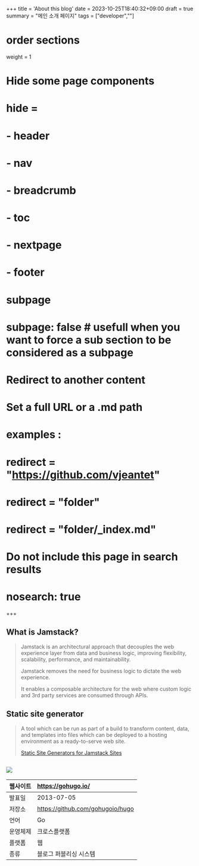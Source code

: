 +++
title = 'About this blog'
date = 2023-10-25T18:40:32+09:00
draft = true
summary = "메인 소개 페이지"
tags = ["developer",""]

# order sections
weight = 1

# Hide some page components
# hide =
# - header
# - nav
# - breadcrumb
# - toc
# - nextpage
# - footer

# subpage
# subpage: false # usefull when you want to force a sub section to be considered as a subpage

# Redirect to another content
# Set a full URL or a .md path
# examples : 
#  redirect = "https://github.com/vjeantet" 
#  redirect = "folder" 
#  redirect = "folder/_index.md" 

# Do not include this page in search results
# nosearch: true
+++

## What is Jamstack?

>Jamstack is an architectural approach that decouples the web experience layer from data and business logic, improving flexibility, scalability, performance, and maintainability.
>
>Jamstack removes the need for business logic to dictate the web experience.
>
>It enables a composable architecture for the web where custom logic and 3rd party services are consumed through APIs.

## Static site generator

>A tool which can be run as part of a build to transform content, data, and templates into files which can be deployed to a hosting environment as a ready-to-serve web site.
>
>[Static Site Generators for Jamstack Sites](https://jamstack.org/generators/)

## ![](https://upload.wikimedia.org/wikipedia/commons/thumb/a/af/Logo_of_Hugo_the_static_website_generator.svg/120px-Logo_of_Hugo_the_static_website_generator.svg.png)

|웹사이트|https://gohugo.io/|
|----|:---|
|발표일|2013-07-05|
|저장소|https://github.com/gohugoio/hugo|
|언어|Go|
|운영체제|크로스플랫폼|
|플랫폼|웹|
|종류|블로그 퍼블리싱 시스템|
